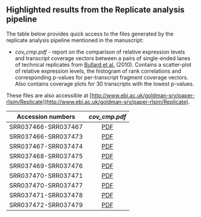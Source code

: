 ## Highlighted results from the Replicate analysis pipeline

The table below provides quick access to the files generated by the replicate analysis pipeline
mentioned in the manuscript:

- *cov_cmp.pdf*  - report on the comparison of relative expression levels and transcript coverage vectors between a pairs of single-ended lanes of technical replicates from [Bullard et al.](http://bit.ly/bullard10) (2010). Contains a scatter-plot of relative expression levels, the histogram of rank correlations and corresponding p-values for per-transcript fragment coverage vectors. Also contains coverage plots for 30 transcripts with the lowest p-values.

These files are also accessible at [http://www.ebi.ac.uk/goldman-srv/paper-rlsim/Replicate](http://www.ebi.ac.uk/goldman-srv/paper-rlsim/Replicate).  

| Accession numbers          |          *cov_cmp.pdf*           |
|:--------------------------:|:--------------------------------:|
| SRR037466-SRR037467 | [PDF](http://www.ebi.ac.uk/goldman-srv/paper-rlsim/Replicate/SRR037466-SRR037467/log/cov_cmp.pdf) |
| SRR037466-SRR037473 | [PDF](http://www.ebi.ac.uk/goldman-srv/paper-rlsim/Replicate/SRR037466-SRR037473/log/cov_cmp.pdf) |
| SRR037467-SRR037474 | [PDF](http://www.ebi.ac.uk/goldman-srv/paper-rlsim/Replicate/SRR037467-SRR037474/log/cov_cmp.pdf) |
| SRR037468-SRR037475 | [PDF](http://www.ebi.ac.uk/goldman-srv/paper-rlsim/Replicate/SRR037468-SRR037475/log/cov_cmp.pdf) |
| SRR037469-SRR037476 | [PDF](http://www.ebi.ac.uk/goldman-srv/paper-rlsim/Replicate/SRR037469-SRR037476/log/cov_cmp.pdf) |
| SRR037470-SRR037471 | [PDF](http://www.ebi.ac.uk/goldman-srv/paper-rlsim/Replicate/SRR037470-SRR037471/log/cov_cmp.pdf) |
| SRR037470-SRR037477 | [PDF](http://www.ebi.ac.uk/goldman-srv/paper-rlsim/Replicate/SRR037470-SRR037477/log/cov_cmp.pdf) |
| SRR037471-SRR037478 | [PDF](http://www.ebi.ac.uk/goldman-srv/paper-rlsim/Replicate/SRR037471-SRR037478/log/cov_cmp.pdf) |
| SRR037472-SRR037479 | [PDF](http://www.ebi.ac.uk/goldman-srv/paper-rlsim/Replicate/SRR037472-SRR037479/log/cov_cmp.pdf) |

